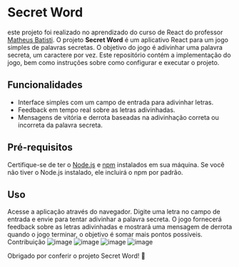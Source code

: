# Secret Word
este projeto foi realizado no aprendizado do curso de React do professor [Matheus Batisti](https://github.com/matheusbattisti/).
O projeto **Secret Word** é um aplicativo React para um jogo simples de palavras secretas. O objetivo do jogo é adivinhar uma palavra secreta, um caractere por vez. Este repositório contém a implementação do jogo, bem como instruções sobre como configurar e executar o projeto.

## Funcionalidades

- Interface simples com um campo de entrada para adivinhar letras.
- Feedback em tempo real sobre as letras adivinhadas.
- Mensagens de vitória e derrota baseadas na adivinhação correta ou incorreta da palavra secreta.

## Pré-requisitos

Certifique-se de ter o [Node.js](https://nodejs.org/) e [npm](https://www.npmjs.com/) instalados em sua máquina. Se você não tiver o Node.js instalado, ele incluirá o npm por padrão.

## Uso
Acesse a aplicação através do navegador.
Digite uma letra no campo de entrada e envie para tentar adivinhar a palavra secreta.
O jogo fornecerá feedback sobre as letras adivinhadas e mostrará uma mensagem de derrota quando o jogo terminar, o objetivo é somar mais pontos possíveis.
Contribuição
![image](https://github.com/user-attachments/assets/24a36fbd-858e-4ace-b0ee-54fdb07b5fbd)
![image](https://github.com/user-attachments/assets/9b4dd721-1c29-4d6c-a300-de0fdea27c9b)
![image](https://github.com/user-attachments/assets/c444e0b5-9d7f-4f7d-aa91-5a46e177ec7a)
![image](https://github.com/user-attachments/assets/e1fac413-eb09-4b25-9876-7f2f88fd88c1)






Obrigado por conferir o projeto Secret Word! 🎉
